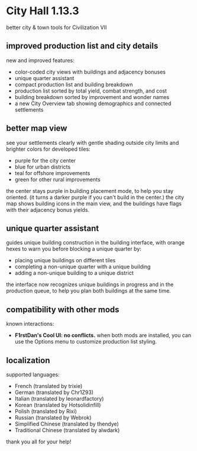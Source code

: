 # City Hall 1.13.3
better city & town tools for Civilization VII

## improved production list and city details
new and improved features:

- color-coded city views with buildings and adjacency bonuses
- unique quarter assistant
- compact production list and building breakdown
- production list sorted by total yield, combat strength, and cost
- building breakdown sorted by improvement and wonder names
- a new City Overview tab showing demographics and connected settlements

## better map view
see your settlements clearly with gentle shading outside city limits and
brighter colors for developed tiles:

- purple for the city center
- blue for urban districts
- teal for offshore improvements
- green for other rural improvements

the center stays purple in building placement mode, to help you stay
oriented.  (it turns a darker purple if you can't build in the center.)
the city map shows building icons in the main view, and the buildings
have flags with their adjacency bonus yields.

## unique quarter assistant
guides unique building construction in the building interface, with
orange hexes to warn you before blocking a unique quarter by:

- placing unique buildings on different tiles
- completing a non-unique quarter with a unique building
- adding a non-unique building to a unique district

the interface now recognizes unique buildings in progress and in the
production queue, to help you plan both buildings at the same time.

## compatibility with other mods
known interactions:

- **F1rstDan's Cool UI: no conflicts.** when both mods are installed,
  you can use the Options menu to customize production list styling.

## localization
supported languages:

- French (translated by trixie)
- German (translated by Chr1Z93)
- Italian (translated by leonardfactory)
- Korean (translated by Hotsolidinfill)
- Polish (translated by Rixi)
- Russian (translated by Webrok)
- Simplified Chinese (translated by thendye)
- Traditional Chinese (translated by alwdark)

thank you all for your help!
